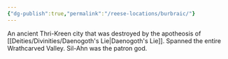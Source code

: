 ```yaml
---
{"dg-publish":true,"permalink":"/reese-locations/burbraic/"}
---
```


An ancient Thri-Kreen city that was destroyed by the apotheosis of [[Deities/Divinities/Daenogoth's Lie\|Daenogoth's Lie]]. Spanned the entire Wrathcarved Valley. Sil-Ahn was the patron god.